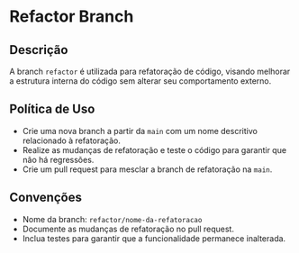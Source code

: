 # Refactor Branch

## Descrição

A branch `refactor` é utilizada para refatoração de código, visando melhorar a estrutura interna do código sem alterar seu comportamento externo.

## Política de Uso

- Crie uma nova branch a partir da `main` com um nome descritivo relacionado à refatoração.
- Realize as mudanças de refatoração e teste o código para garantir que não há regressões.
- Crie um pull request para mesclar a branch de refatoração na `main`.

## Convenções

- Nome da branch: `refactor/nome-da-refatoracao`
- Documente as mudanças de refatoração no pull request.
- Inclua testes para garantir que a funcionalidade permanece inalterada.
